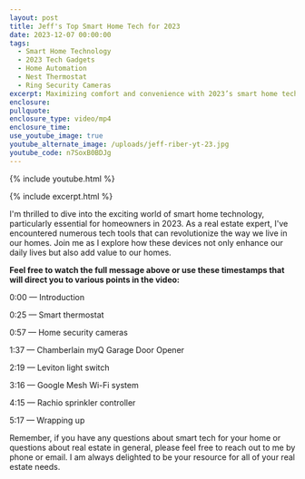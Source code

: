 ```yaml
---
layout: post
title: Jeff's Top Smart Home Tech for 2023
date: 2023-12-07 00:00:00
tags:
  - Smart Home Technology
  - 2023 Tech Gadgets
  - Home Automation
  - Nest Thermostat
  - Ring Security Cameras
excerpt: Maximizing comfort and convenience with 2023’s smart home tech.
enclosure:
pullquote:
enclosure_type: video/mp4
enclosure_time:
use_youtube_image: true
youtube_alternate_image: /uploads/jeff-riber-yt-23.jpg
youtube_code: n7SoxB0BDJg
---
```

{% include youtube.html %}

{% include excerpt.html %}

I'm thrilled to dive into the exciting world of smart home technology, particularly essential for homeowners in 2023. As a real estate expert, I've encountered numerous tech tools that can revolutionize the way we live in our homes. Join me as I explore how these devices not only enhance our daily lives but also add value to our homes.

**Feel free to watch the full message above or use these timestamps that will direct you to various points in the video:**

0:00 — Introduction

0:25 — Smart thermostat

0:57 — Home security cameras

1:37 — Chamberlain myQ Garage Door Opener

2:19 — Leviton light switch

3:16 — Google Mesh Wi-Fi system

4:15 — Rachio sprinkler controller

5:17 — Wrapping up

Remember, if you have any questions about smart tech for your home or questions about real estate in general, please feel free to reach out to me by phone or email. I am always delighted to be your resource for all of your real estate needs.